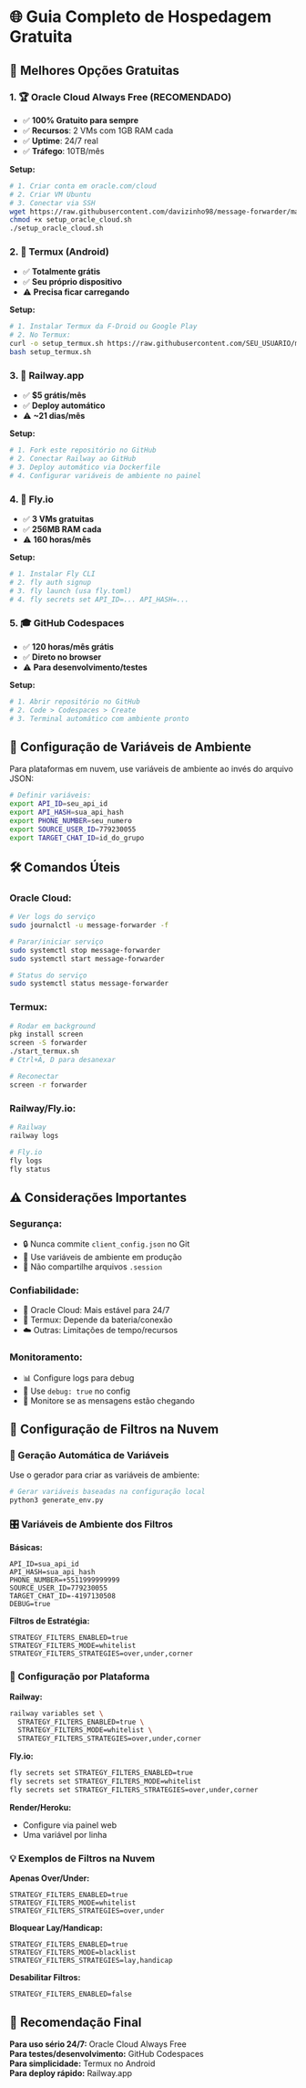 # 🌐 Guia Completo de Hospedagem Gratuita

## 🎯 **Melhores Opções Gratuitas**

### 1. 🏆 **Oracle Cloud Always Free** (RECOMENDADO)

- ✅ **100% Gratuito para sempre**
- ✅ **Recursos**: 2 VMs com 1GB RAM cada
- ✅ **Uptime**: 24/7 real
- ✅ **Tráfego**: 10TB/mês

**Setup:**

```bash
# 1. Criar conta em oracle.com/cloud
# 2. Criar VM Ubuntu
# 3. Conectar via SSH
wget https://raw.githubusercontent.com/davizinho98/message-forwarder/master/setup_oracle_cloud.sh
chmod +x setup_oracle_cloud.sh
./setup_oracle_cloud.sh
```

### 2. 📱 **Termux (Android)**

- ✅ **Totalmente grátis**
- ✅ **Seu próprio dispositivo**
- ⚠️ **Precisa ficar carregando**

**Setup:**

```bash
# 1. Instalar Termux da F-Droid ou Google Play
# 2. No Termux:
curl -o setup_termux.sh https://raw.githubusercontent.com/SEU_USUARIO/message-forwarder/main/setup_termux.sh
bash setup_termux.sh
```

### 3. 🚂 **Railway.app**

- ✅ **$5 grátis/mês**
- ✅ **Deploy automático**
- ⚠️ **~21 dias/mês**

**Setup:**

```bash
# 1. Fork este repositório no GitHub
# 2. Conectar Railway ao GitHub
# 3. Deploy automático via Dockerfile
# 4. Configurar variáveis de ambiente no painel
```

### 4. 🌊 **Fly.io**

- ✅ **3 VMs gratuitas**
- ✅ **256MB RAM cada**
- ⚠️ **160 horas/mês**

**Setup:**

```bash
# 1. Instalar Fly CLI
# 2. fly auth signup
# 3. fly launch (usa fly.toml)
# 4. fly secrets set API_ID=... API_HASH=...
```

### 5. 🎓 **GitHub Codespaces**

- ✅ **120 horas/mês grátis**
- ✅ **Direto no browser**
- ⚠️ **Para desenvolvimento/testes**

**Setup:**

```bash
# 1. Abrir repositório no GitHub
# 2. Code > Codespaces > Create
# 3. Terminal automático com ambiente pronto
```

## 🔧 **Configuração de Variáveis de Ambiente**

Para plataformas em nuvem, use variáveis de ambiente ao invés do arquivo JSON:

```bash
# Definir variáveis:
export API_ID=seu_api_id
export API_HASH=sua_api_hash
export PHONE_NUMBER=seu_numero
export SOURCE_USER_ID=779230055
export TARGET_CHAT_ID=id_do_grupo
```

## 🛠️ **Comandos Úteis**

### **Oracle Cloud:**

```bash
# Ver logs do serviço
sudo journalctl -u message-forwarder -f

# Parar/iniciar serviço
sudo systemctl stop message-forwarder
sudo systemctl start message-forwarder

# Status do serviço
sudo systemctl status message-forwarder
```

### **Termux:**

```bash
# Rodar em background
pkg install screen
screen -S forwarder
./start_termux.sh
# Ctrl+A, D para desanexar

# Reconectar
screen -r forwarder
```

### **Railway/Fly.io:**

```bash
# Railway
railway logs

# Fly.io
fly logs
fly status
```

## ⚠️ **Considerações Importantes**

### **Segurança:**

- 🔒 Nunca commite `client_config.json` no Git
- 🔐 Use variáveis de ambiente em produção
- 🚫 Não compartilhe arquivos `.session`

### **Confiabilidade:**

- 🔄 Oracle Cloud: Mais estável para 24/7
- 📱 Termux: Depende da bateria/conexão
- ☁️ Outras: Limitações de tempo/recursos

### **Monitoramento:**

- 📊 Configure logs para debug
- 🔔 Use `debug: true` no config
- 📱 Monitore se as mensagens estão chegando

## 🎯 **Configuração de Filtros na Nuvem**

### **📝 Geração Automática de Variáveis**

Use o gerador para criar as variáveis de ambiente:

```bash
# Gerar variáveis baseadas na configuração local
python3 generate_env.py
```

### **🎛️ Variáveis de Ambiente dos Filtros**

**Básicas:**

```env
API_ID=sua_api_id
API_HASH=sua_api_hash
PHONE_NUMBER=+5511999999999
SOURCE_USER_ID=779230055
TARGET_CHAT_ID=-4197130508
DEBUG=true
```

**Filtros de Estratégia:**

```env
STRATEGY_FILTERS_ENABLED=true
STRATEGY_FILTERS_MODE=whitelist
STRATEGY_FILTERS_STRATEGIES=over,under,corner
```

### **🚀 Configuração por Plataforma**

**Railway:**

```bash
railway variables set \
  STRATEGY_FILTERS_ENABLED=true \
  STRATEGY_FILTERS_MODE=whitelist \
  STRATEGY_FILTERS_STRATEGIES=over,under,corner
```

**Fly.io:**

```bash
fly secrets set STRATEGY_FILTERS_ENABLED=true
fly secrets set STRATEGY_FILTERS_MODE=whitelist
fly secrets set STRATEGY_FILTERS_STRATEGIES=over,under,corner
```

**Render/Heroku:**

- Configure via painel web
- Uma variável por linha

### **💡 Exemplos de Filtros na Nuvem**

**Apenas Over/Under:**

```env
STRATEGY_FILTERS_ENABLED=true
STRATEGY_FILTERS_MODE=whitelist
STRATEGY_FILTERS_STRATEGIES=over,under
```

**Bloquear Lay/Handicap:**

```env
STRATEGY_FILTERS_ENABLED=true
STRATEGY_FILTERS_MODE=blacklist
STRATEGY_FILTERS_STRATEGIES=lay,handicap
```

**Desabilitar Filtros:**

```env
STRATEGY_FILTERS_ENABLED=false
```

## 🎯 **Recomendação Final**

**Para uso sério 24/7:** Oracle Cloud Always Free  
**Para testes/desenvolvimento:** GitHub Codespaces  
**Para simplicidade:** Termux no Android  
**Para deploy rápido:** Railway.app
